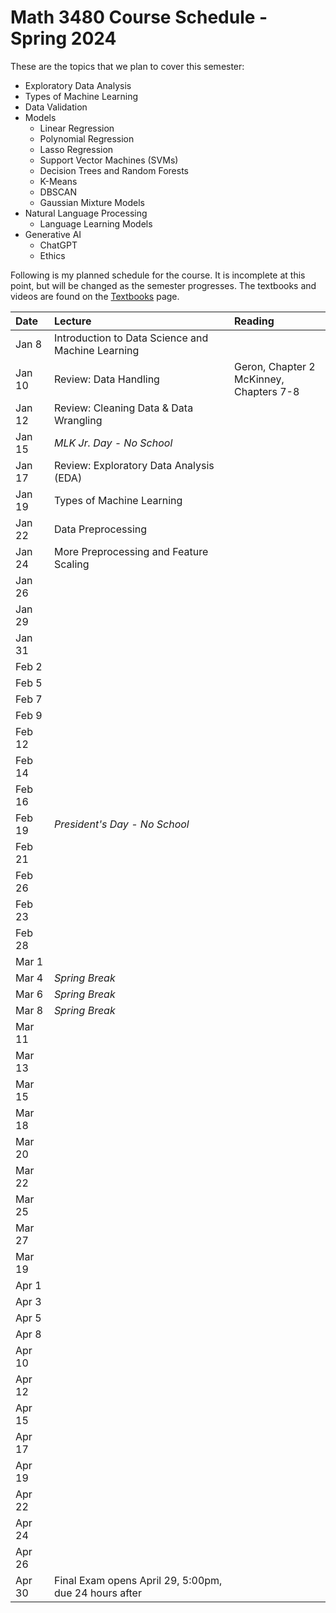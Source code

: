 # Math 3480 Course Schedule - Spring 2024
These are the topics that we plan to cover this semester:
* Exploratory Data Analysis
* Types of Machine Learning
* Data Validation
* Models
  * Linear Regression
  * Polynomial Regression
  * Lasso Regression
  * Support Vector Machines (SVMs)
  * Decision Trees and Random Forests
  * K-Means
  * DBSCAN
  * Gaussian Mixture Models
* Natural Language Processing
  * Language Learning Models
* Generative AI
  * ChatGPT
  * Ethics

Following is my planned schedule for the course. It is incomplete at this point, but will be changed as the semester progresses. The textbooks and videos are found on the [Textbooks](https://github.com/drolsonmi/math3080/blob/main/3480_Textbooks.md) page.

| Date   | Lecture                                           | Reading                                    |
| :----- | :--------------------------                       | :--------------------------------------    |
| Jan 8  | Introduction to Data Science and Machine Learning |                                            |
| Jan 10 | Review: Data Handling                             | Geron, Chapter 2<br>McKinney, Chapters 7-8 |
| Jan 12 | Review: Cleaning Data & Data Wrangling            |                                            |
| Jan 15 | *MLK Jr. Day - No School*                         |                                            |
| Jan 17 | Review: Exploratory Data Analysis (EDA)           |                                            |
| Jan 19 | Types of Machine Learning                         |                                            |
| Jan 22 | Data Preprocessing                                |                                            |
| Jan 24 | More Preprocessing and Feature Scaling            |                                            |
| Jan 26 |                                                   |                                            |
| Jan 29 |                                                   |                                            |
| Jan 31 |                                                   |                                            |
| Feb 2  |                                                   |                                            |
| Feb 5  |                                                   |                                            |
| Feb 7  |                                                   |                                            |
| Feb 9  |                                                   |                                            |
| Feb 12 |                                                   |                                            |
| Feb 14 |                                                   |                                            |
| Feb 16 |                                                   |                                            |
| Feb 19 | *President's Day - No School*                     |                                            |
| Feb 21 |                                                   |                                            |
| Feb 26 |                                                   |                                            |
| Feb 23 |                                                   |                                            |
| Feb 28 |                                                   |                                            |
| Mar 1  |                                                   |                                            |
| Mar 4  | *Spring Break*                                    |                                            |
| Mar 6  | *Spring Break*                                    |                                            |
| Mar 8  | *Spring Break*                                    |                                            |
| Mar 11 |                                                   |                                            |
| Mar 13 |                                                   |                                            |
| Mar 15 |                                                   |                                            |
| Mar 18 |                                                   |                                            |
| Mar 20 |                                                   |                                            |
| Mar 22 |                                                   |                                            |
| Mar 25 |                                                   |                                            |
| Mar 27 |                                                   |                                            |
| Mar 19 |                                                   |                                            |
| Apr 1  |                                                   |                                            |
| Apr 3  |                                                   |                                            |
| Apr 5  |                                                   |                                            |
| Apr 8  |                                                   |                                            |
| Apr 10 |                                                   |                                            |
| Apr 12 |                                                   |                                            |
| Apr 15 |                                                   |                                            |
| Apr 17 |                                                   |                                            |
| Apr 19 |                                                   |                                            |
| Apr 22 |                                                   |                                            |
| Apr 24 |                                                   |                                            |
| Apr 26 |                                                   |                                            |
| Apr 30 | Final Exam opens April 29, 5:00pm, due 24 hours after |                                        |
